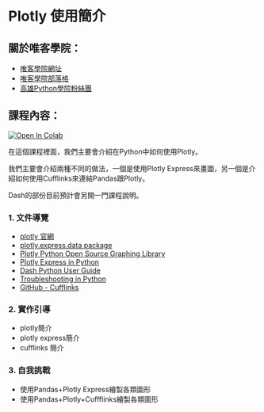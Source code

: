 # Plotly 使用簡介

## 關於唯客學院：

* [唯客學院網址](https://www.victorgau.com)
* [唯客學院部落格](https://victorgau.com/blog/)
* [高雄Python學院粉絲團](https://www.facebook.com/KHPYAcademy/)

## 課程內容：

[![Open In Colab](https://colab.research.google.com/assets/colab-badge.svg)](https://colab.research.google.com/github/victorgau/khpy_plotly_intro/)

在這個課程裡面，我們主要會介紹在Python中如何使用Plotly。

我們主要會介紹兩種不同的做法，一個是使用Plotly Express來畫圖，另一個是介紹如何使用Cufflinks來連結Pandas跟Plotly。

Dash的部份目前預計會另開一門課程說明。

### 1. 文件導覽

* [plotly 官網](https://plotly.com/)
* [plotly.express.data package](https://plotly.com/python-api-reference/generated/plotly.express.data.html)
* [Plotly Python Open Source Graphing Library](https://plotly.com/python/)
* [Plotly Express in Python](https://plotly.com/python/plotly-express/)
* [Dash Python User Guide](https://dash.plotly.com/)
* [Troubleshooting in Python](https://plotly.com/python/troubleshooting/)
* [GitHub - Cufflinks](https://github.com/santosjorge/cufflinks)

### 2. 實作引導

* plotly簡介
* plotly express簡介
* cufflinks 簡介

### 3. 自我挑戰

* 使用Pandas+Plotly Express繪製各類圖形
* 使用Pandas+Plotly+Cuffflinks繪製各類圖形